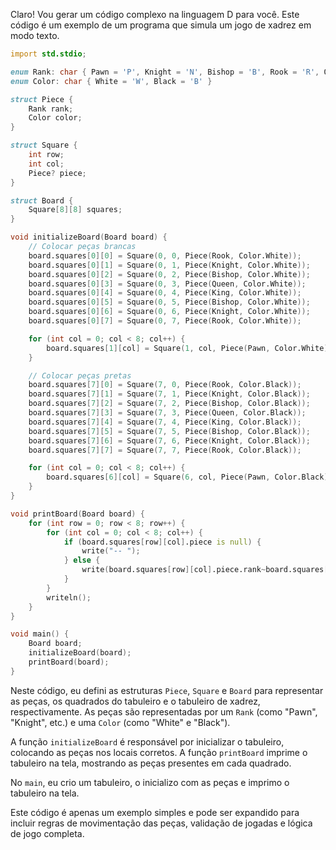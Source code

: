 Claro! Vou gerar um código complexo na linguagem D para você. Este código é um exemplo de um programa que simula um jogo de xadrez em modo texto.

```d
import std.stdio;

enum Rank: char { Pawn = 'P', Knight = 'N', Bishop = 'B', Rook = 'R', Queen = 'Q', King = 'K' }
enum Color: char { White = 'W', Black = 'B' }

struct Piece {
    Rank rank;
    Color color;
}

struct Square {
    int row;
    int col;
    Piece? piece;
}

struct Board {
    Square[8][8] squares;
}

void initializeBoard(Board board) {
    // Colocar peças brancas
    board.squares[0][0] = Square(0, 0, Piece(Rook, Color.White));
    board.squares[0][1] = Square(0, 1, Piece(Knight, Color.White));
    board.squares[0][2] = Square(0, 2, Piece(Bishop, Color.White));
    board.squares[0][3] = Square(0, 3, Piece(Queen, Color.White));
    board.squares[0][4] = Square(0, 4, Piece(King, Color.White));
    board.squares[0][5] = Square(0, 5, Piece(Bishop, Color.White));
    board.squares[0][6] = Square(0, 6, Piece(Knight, Color.White));
    board.squares[0][7] = Square(0, 7, Piece(Rook, Color.White));

    for (int col = 0; col < 8; col++) {
        board.squares[1][col] = Square(1, col, Piece(Pawn, Color.White));
    }

    // Colocar peças pretas
    board.squares[7][0] = Square(7, 0, Piece(Rook, Color.Black));
    board.squares[7][1] = Square(7, 1, Piece(Knight, Color.Black));
    board.squares[7][2] = Square(7, 2, Piece(Bishop, Color.Black));
    board.squares[7][3] = Square(7, 3, Piece(Queen, Color.Black));
    board.squares[7][4] = Square(7, 4, Piece(King, Color.Black));
    board.squares[7][5] = Square(7, 5, Piece(Bishop, Color.Black));
    board.squares[7][6] = Square(7, 6, Piece(Knight, Color.Black));
    board.squares[7][7] = Square(7, 7, Piece(Rook, Color.Black));

    for (int col = 0; col < 8; col++) {
        board.squares[6][col] = Square(6, col, Piece(Pawn, Color.Black));
    }
}

void printBoard(Board board) {
    for (int row = 0; row < 8; row++) {
        for (int col = 0; col < 8; col++) {
            if (board.squares[row][col].piece is null) {
                write("-- ");
            } else {
                write(board.squares[row][col].piece.rank~board.squares[row][col].piece.color~" ");
            }
        }
        writeln();
    }
}

void main() {
    Board board;
    initializeBoard(board);
    printBoard(board);
}
```

Neste código, eu defini as estruturas `Piece`, `Square` e `Board` para representar as peças, os quadrados do tabuleiro e o tabuleiro de xadrez, respectivamente. As peças são representadas por um `Rank` (como "Pawn", "Knight", etc.) e uma `Color` (como "White" e "Black").

A função `initializeBoard` é responsável por inicializar o tabuleiro, colocando as peças nos locais corretos. A função `printBoard` imprime o tabuleiro na tela, mostrando as peças presentes em cada quadrado.

No `main`, eu crio um tabuleiro, o inicializo com as peças e imprimo o tabuleiro na tela.

Este código é apenas um exemplo simples e pode ser expandido para incluir regras de movimentação das peças, validação de jogadas e lógica de jogo completa.